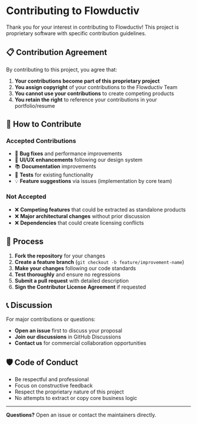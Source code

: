 # Contributing to Flowductiv

Thank you for your interest in contributing to Flowductiv! This project is proprietary software with specific contribution guidelines.

## 📋 Contribution Agreement

By contributing to this project, you agree that:

1. **Your contributions become part of this proprietary project**
2. **You assign copyright** of your contributions to the Flowductiv Team
3. **You cannot use your contributions** to create competing products
4. **You retain the right** to reference your contributions in your portfolio/resume

## 🤝 How to Contribute

### Accepted Contributions
- 🐛 **Bug fixes** and performance improvements
- 🎨 **UI/UX enhancements** following our design system
- 📚 **Documentation** improvements
- 🧪 **Tests** for existing functionality
- 💡 **Feature suggestions** via issues (implementation by core team)

### Not Accepted
- ❌ **Competing features** that could be extracted as standalone products
- ❌ **Major architectural changes** without prior discussion
- ❌ **Dependencies** that could create licensing conflicts

## 🔄 Process

1. **Fork the repository** for your changes
2. **Create a feature branch** (`git checkout -b feature/improvement-name`)
3. **Make your changes** following our code standards
4. **Test thoroughly** and ensure no regressions
5. **Submit a pull request** with detailed description
6. **Sign the Contributor License Agreement** if requested

## 📞 Discussion

For major contributions or questions:
- **Open an issue** first to discuss your proposal
- **Join our discussions** in GitHub Discussions
- **Contact us** for commercial collaboration opportunities

## 🛡️ Code of Conduct

- Be respectful and professional
- Focus on constructive feedback
- Respect the proprietary nature of this project
- No attempts to extract or copy core business logic

---

**Questions?** Open an issue or contact the maintainers directly.